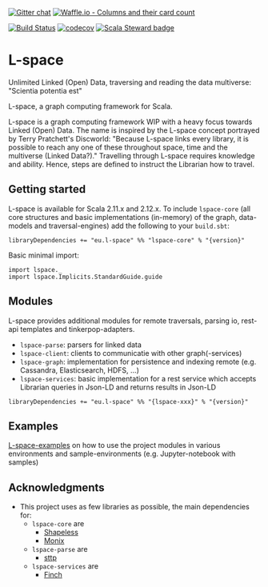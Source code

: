 [![Gitter chat](https://badges.gitter.im/gitterHQ/gitter.png)](https://gitter.im/L-space/L-space)
[![Waffle.io - Columns and their card count](https://badge.waffle.io/L-space/L-space.svg?columns=all)](https://waffle.io/L-space/L-space)

[![Build Status](https://travis-ci.com/L-space/L-space.svg)](https://travis-ci.com/L-space/L-space)
[![codecov](https://codecov.io/gh/L-space/L-space/branch/master/graph/badge.svg)](https://codecov.io/gh/L-space/L-space)
[![Scala Steward badge](https://img.shields.io/badge/Scala_Steward-helping-brightgreen.svg?style=flat&logo=data:image/png;base64,iVBORw0KGgoAAAANSUhEUgAAAA4AAAAQCAMAAAARSr4IAAAAVFBMVEUAAACHjojlOy5NWlrKzcYRKjGFjIbp293YycuLa3pYY2LSqql4f3pCUFTgSjNodYRmcXUsPD/NTTbjRS+2jomhgnzNc223cGvZS0HaSD0XLjbaSjElhIr+AAAAAXRSTlMAQObYZgAAAHlJREFUCNdNyosOwyAIhWHAQS1Vt7a77/3fcxxdmv0xwmckutAR1nkm4ggbyEcg/wWmlGLDAA3oL50xi6fk5ffZ3E2E3QfZDCcCN2YtbEWZt+Drc6u6rlqv7Uk0LdKqqr5rk2UCRXOk0vmQKGfc94nOJyQjouF9H/wCc9gECEYfONoAAAAASUVORK5CYII=)](https://scala-steward.org)

# L-space
Unlimited Linked (Open) Data, traversing and reading the data multiverse: "Scientia potentia est"

L-space, a graph computing framework for Scala.

L-space is a graph computing framework WIP with a heavy focus towards Linked (Open) Data. 
The name is inspired by the L-space concept portrayed by Terry Pratchett's Discworld: 
"Because L-space links every library, it is possible to reach any one of these throughout space, 
time and the multiverse (Linked Data?)." Travelling through L-space requires knowledge and ability. 
Hence, steps are defined to instruct the Librarian how to travel.

## Getting started

L-space is available for Scala 2.11.x and 2.12.x. 
To include `lspace-core` (all core structures and basic implementations (in-memory) of the graph, 
data-models and traversal-engines) add the following to your `build.sbt`:
```
libraryDependencies += "eu.l-space" %% "lspace-core" % "{version}"
```

Basic minimal import:
```
import lspace._
import lspace.Implicits.StandardGuide.guide
```

## Modules

L-space provides additional modules for remote traversals, parsing io, rest-api templates and tinkerpop-adapters.

- `lspace-parse`: parsers for linked data
- `lspace-client`: clients to communicatie with other graph(-services)
- `lspace-graph`: implementation for persistence and indexing remote (e.g. Cassandra, Elasticsearch, HDFS, ...)
- `lspace-services`: basic implementation for a rest service which accepts Librarian queries in Json-LD and returns results in Json-LD
```
libraryDependencies += "eu.l-space" %% "{lspace-xxx}" % "{version}"
```

## Examples
[L-space-examples](https://github.com/ThijsBroersen/L-space-examples) on how to use the project modules in various environments and 
sample-environments (e.g. Jupyter-notebook with samples)

## Acknowledgments
* This project uses as few libraries as possible, the main dependencies for:
  * `lspace-core` are
    * [Shapeless](https://github.com/milessabin/shapeless/wiki)
    * [Monix](https://monix.io/)
  * `lspace-parse` are
    * [sttp](https://github.com/softwaremill/sttp)
  * `lspace-services` are
    * [Finch](https://finagle.github.io/finch/)
  
